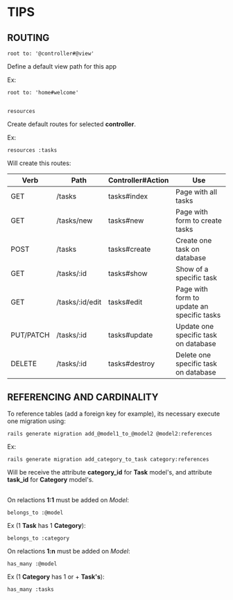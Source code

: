 # TIPS

## ROUTING
````rails
root to: '@controller#@view'
````
Define a default view path for this app

Ex:
````rails
root to: 'home#welcome'
````

## 

````rails
resources
````

Create default routes for selected **controller**.

Ex:

````rails
resources :tasks
````

Will create this routes:

|     Verb    |       Path      | Controller#Action |                       Use                      |
|-------------|-----------------|-------------------|------------------------------------------------|
|     GET     | /tasks          |   tasks#index     | Page with all tasks                            |
|     GET     | /tasks/new      |   tasks#new       | Page with form to create tasks                 |
|     POST    | /tasks          |   tasks#create    | Create one task on database                    |
|     GET     | /tasks/:id      |   tasks#show      | Show of a specific task                        |
|     GET     | /tasks/:id/edit |   tasks#edit      | Page with form to update an specific tasks     |
|  PUT/PATCH  | /tasks/:id      |   tasks#update    | Update one specific task on database           |
|    DELETE   | /tasks/:id      |   tasks#destroy   | Delete one specific task on database           |

## 

## REFERENCING AND CARDINALITY
To reference tables (add a foreign key for example), its necessary execute one migration using:
````rails
rails generate migration add_@model1_to_@model2 @model2:references
````

Ex:
````rails
rails generate migration add_category_to_task category:references
````

Will be receive the attribute **category_id** for **Task** model's, and attribute **task_id** for **Category** model's.

## 

On relactions **1:1** must be added on _Model_:
````rails
belongs_to :@model
````

Ex (1 **Task** has 1 **Category**):
````rails
belongs_to :category
````

On relactions **1:n** must be added on _Model_:
````rails
has_many :@model
````

Ex (1 **Category** has 1 or + **Task's**): 
````rails
has_many :tasks
````
